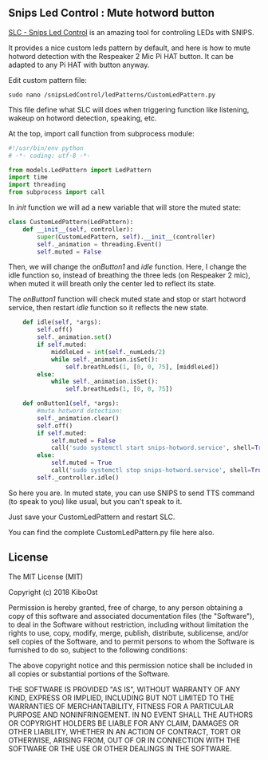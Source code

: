 
## Snips Led Control : Mute hotword button

[SLC - Snips Led Control](https://github.com/Psychokiller1888/snipsLedControl) is an amazing tool for controling LEDs with SNIPS.

It provides a nice custom leds pattern by default, and here is how to mute hotword detection with the Respeaker 2 Mic Pi HAT button. It can be adapted to any Pi HAT with button anyway.

Edit custom pattern file:
```
sudo nano /snipsLedControl/ledPatterns/CustomLedPattern.py
```
This file define what SLC will does when triggering function like listening, wakeup on hotword detection, speaking, etc.

At the top, import call function from subprocess module:
```python
#!/usr/bin/env python
# -*- coding: utf-8 -*-

from models.LedPattern import LedPattern
import time
import threading
from subprocess import call
```
In *init* function we will ad a new variable that will store the muted state:

```python
class CustomLedPattern(LedPattern):
	def __init__(self, controller):
		super(CustomLedPattern, self).__init__(controller)
		self._animation = threading.Event()
		self.muted = False
```

Then, we will change the *onButton1* and *idle* function.
Here, I change the idle function so, instead of breathing the three leds (on Respeaker 2 mic), when muted it will breath only the center led to reflect its state.

The *onButton1* function will check muted state and stop or start hotword service, then restart *idle* function so it reflects the new state.

```python
	def idle(self, *args):
		self.off()
		self._animation.set()
		if self.muted:
			middleLed = int(self._numLeds/2)
			while self._animation.isSet():
				self.breathLeds(1, [0, 0, 75], [middleLed])
		else:
			while self._animation.isSet():
				self.breathLeds(1, [0, 0, 75])

	def onButton1(self, *args):
		#mute hotword detection:
		self._animation.clear()
		self.off()
		if self.muted:
			self.muted = False
			call('sudo systemctl start snips-hotword.service', shell=True)
		else:
			self.muted = True
			call('sudo systemctl stop snips-hotword.service', shell=True)
		self._controller.idle()
```

So here you are. In muted state, you can use SNIPS to send TTS command (to speak to you) like usual, but you can't speak to it.

Just save your CustomLedPattern and restart SLC.

You can find the complete CustomLedPattern.py file here also.

## License

The MIT License (MIT)

Copyright (c) 2018 KiboOst

Permission is hereby granted, free of charge, to any person obtaining a copy of this software and associated documentation files (the "Software"), to deal in the Software without restriction, including without limitation the rights to use, copy, modify, merge, publish, distribute, sublicense, and/or sell
copies of the Software, and to permit persons to whom the Software is furnished to do so, subject to the following conditions:

The above copyright notice and this permission notice shall be included in all copies or substantial portions of the Software.

THE SOFTWARE IS PROVIDED "AS IS", WITHOUT WARRANTY OF ANY KIND, EXPRESS OR IMPLIED, INCLUDING BUT NOT LIMITED TO THE WARRANTIES OF MERCHANTABILITY, FITNESS FOR A PARTICULAR PURPOSE AND NONINFRINGEMENT. IN NO EVENT SHALL THE AUTHORS OR COPYRIGHT HOLDERS BE LIABLE FOR ANY CLAIM, DAMAGES OR OTHER LIABILITY, WHETHER IN AN ACTION OF CONTRACT, TORT OR OTHERWISE, ARISING FROM, OUT OF OR IN CONNECTION WITH THE SOFTWARE OR THE USE OR OTHER DEALINGS IN THE
SOFTWARE.
